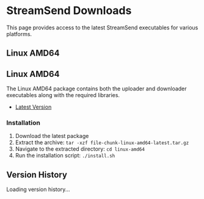 # StreamSend Downloads

This page provides access to the latest StreamSend executables for various platforms.

## Linux AMD64
## Linux AMD64

The Linux AMD64 package contains both the uploader and downloader executables along with the required libraries.

- [Latest Version](file-chunk-linux-amd64-latest.tar.gz)

### Installation

1. Download the latest package
2. Extract the archive: `tar -xzf file-chunk-linux-amd64-latest.tar.gz`
3. Navigate to the extracted directory: `cd linux-amd64`
4. Run the installation script: `./install.sh`

## Version History

<div id="version-history">Loading version history...</div>

<script>
fetch('versions.json')
  .then(response => response.json())
  .then(versions => {
    const container = document.getElementById('version-history');
    if (versions.length === 0) {
      container.innerHTML = '<p>No previous versions available.</p>';
      return;
    }
    
    // Sort versions by date (newest first)
    versions.sort((a, b) => new Date(b.date) - new Date(a.date));
    
    let html = '<table><thead><tr><th>Version</th><th>Date</th><th>Download</th></tr></thead><tbody>';
    
    versions.forEach(version => {
      html += `<tr>
        <td>${version.version}</td>
        <td>${version.date}</td>
        <td>`;
      
      if (version.linux_amd64) {
        html += `<a href="${version.linux_amd64}">Linux AMD64</a>`;
      }
      
      html += `</td></tr>`;
    });
    
    html += '</tbody></table>';
    container.innerHTML = html;
  })
  .catch(error => {
    console.error('Error loading version history:', error);
    document.getElementById('version-history').innerHTML = 
      '<p>Error loading version history. Please try again later.</p>';
  });
</script>
